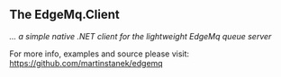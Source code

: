 ## The EdgeMq.Client

*... a simple native .NET client for the lightweight EdgeMq queue server*

For more info, examples and source please visit: https://github.com/martinstanek/edgemq
